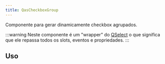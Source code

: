 ```yaml
---
title: QasCheckboxGroup
---
```


<div class="flex q-gutter-x-md">
  <doc-link title="Componente" name="QasDebugger" to="/components/debugger" />
</div>

Componente para gerar dinamicamente checkbox agrupados.

<doc-api file="checkbox-group/QasCheckboxGroup" name="QasCheckboxGroup" />

:::warning
Neste componente é um "wrapper" do [QSelect](https://quasar.dev/vue-components/select#introduction) o que significa que ele repassa todos os slots, eventos e propriedades.
:::

## Uso

<doc-example file="QasCheckboxGroup/Basic" title="Básico" />
